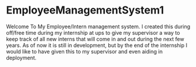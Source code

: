 # EmployeeManagementSystem1
Welcome To My Employee/Intern management system. I created this during off/free time during my internship at ups to give my supervisor a way to keep track of all new interns that will come in and out during the next few years. As of now it is still in development, but by the end of the internship I would like to have given this to my supervisor and even aiding in deployment. 
